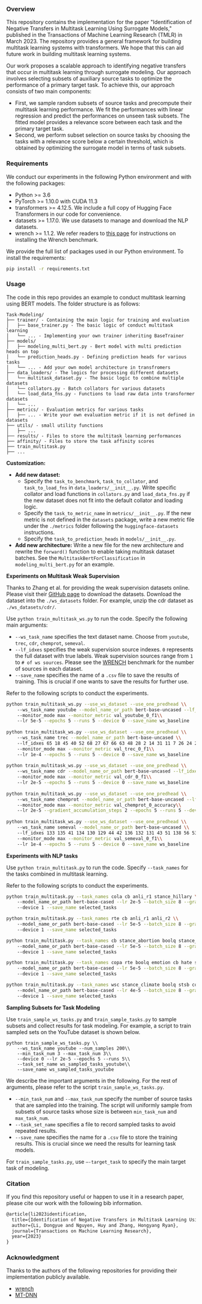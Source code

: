 ### **Overview**

This repository contains the implementation for the paper "Identification of Negative Transfers in Multitask Learning Using Surrogate Models," published in the Transactions of Machine Learning Research (TMLR) in March 2023. The repository provides a general framework for building multitask learning systems with transformers. We hope that this can aid future work in building multitask learning systems.

Our work proposes a scalable approach to identifying negative transfers that occur in multitask learning through surrogate modeling. Our approach involves selecting subsets of auxiliary source tasks to optimize the performance of a primary target task. To achieve this, our approach consists of two main components:

- First, we sample random subsets of source tasks and precompute their multitask learning performance. We fit the performances with linear regression and predict the performances on unseen task subsets. The fitted model provides a relevance score between each task and the primary target task.
- Second, we perform subset selection on source tasks by choosing the tasks with a relevance score below a certain threshold, which is obtained by optimizing the surrogate model in terms of task subsets.



### **Requirements**

We conduct our experiments in the following Python environment and with the following packages:

- Python >= 3.6
- PyTorch >= 1.10.0 with CUDA 11.3
- transformers >= 4.12.5. We include a full copy of Hugging Face Transformers in our code for convenience.
- datasets >= 1.17.0. We use datasets to manage and download the NLP datasets.
- wrench >= 1.1.2. We refer readers to [this page](https://github.com/JieyuZ2/wrench) for instructions on installing the Wrench benchmark.

We provide the full list of packages used in our Python environment. To install the requirements:

```bash
pip install -r requirements.txt
```

### **Usage**

The code in this repo provides an example to conduct multitask learning using BERT models. The folder structure is as follows:

```
Task-Modeling/
├── trainer/ - Containing the main logic for training and evaluation
│   ├── base_trainer.py - The basic logic of conduct multitask learning
│   └── ... - Implementing your own trainer inheriting BaseTrainer
├── models/ 
│   ├── modeling_multi_bert.py - Bert model with multi prediction heads on top
│   └── prediction_heads.py - Defining prediction heads for various tasks
│   └── ... - Add your own model architecture in transfromers 
├── data_loaders/ - The logics for processing different datasets
│   └── multitask_dataset.py - The basic logic to combine multiple datasets 
│   └── collators.py - Batch collators for various datasets
│   └── load_data_fns.py - Functions to load raw data into transformer datasets
│   └── ...
├── metrics/ - Evaluation metrics for various tasks
│   ├── ... - Write your own evaluation metric if it is not defined in datasets
├── utils/ - small utility functions
│   ├── ... 
├── results/ - Files to store the multitask learning performances
├── affinity/ - Files to store the task affinity scores
├── train_multitask.py 
├── ...
```

**Customization:**

- **Add new dataset:**
  - Specify the `task_to_benchmark`, `task_to_collator`, and `task_to_load_fns` in `data_loaders/__init__.py`. Write specific collator and load functions in `collators.py` and `load_data_fns.py` if the new dataset does not fit into the default collator and loading logic.
  - Specify the `task_to_metric_name` in `metrics/__init__.py`. If the new metric is not defined in the `datasets` package, write a new metric file under the `./metrics` folder following the `huggingface-datasets` instructions.
  - Specify the `task_to_prediction_heads` in `models/__init__.py`.
- **Add new architecture:** Write a new file for the new architecture and rewrite the `forward()` function to enable taking multitask dataset batches. See the `MultitaskBertForClassification` in `modeling_multi_bert.py` for an example.

**Experiments on Multitask Weak Supervision**

Thanks to Zhang et al. for providing the weak supervision datasets online. Please visit their [GitHub page](https://github.com/JieyuZ2/wrench) to download the datasets. Download the dataset into the `./ws_datasets` folder. For example, unzip the cdr dataset as `./ws_datasets/cdr/`.

Use `python train_multitask_ws.py` to run the code. Specify the following main arguments:

- `--ws_task_name` specifies the text dataset name. Choose from `youtube`, `trec`, `cdr`, `chemprot`, `semeval`.
- `--lf_idxes` specifies the weak supervision source indexes. `0` represents the full dataset with true labels. Weak supervision sources range from `1` to `# of ws sources`. Please see the [WRENCH](https://github.com/JieyuZ2/wrench) benchmark for the number of sources in each dataset.
- `--save_name` specifies the name of a `.csv` file to save the results of training. This is crucial if one wants to save the results for further use.

Refer to the following scripts to conduct the experiments.

```bash
python train_multitask_ws.py --use_ws_dataset --use_one_predhead \\
    --ws_task_name youtube --model_name_or_path bert-base-uncased --lf_idxes 6 2 5 7 4 3 \\
    --monitor_mode max --monitor_metric val_youtube_0_f1\\
    --lr 5e-5 --epochs 5 --runs 5 --device 0 --save_name ws_baseline
    
python train_multitask_ws.py --use_ws_dataset --use_one_predhead \\
    --ws_task_name trec --model_name_or_path bert-base-uncased \\
    --lf_idxes 65 18 45 40 52 68 27 67 66 63 48 28 2 14 31 11 7 26 24 20 64 54 8 9 53 3 23 22 16 50 57 19 43 46 35 62 10 15 41 49 37 1 47 33 6 34 56 30 60 21 4 17 44 55 13 59 58 39 32 25 29 51 61 38\\
    --monitor_mode max --monitor_metric val_trec_0_f1\\
    --lr 1e-4 --epochs 5 --runs 5 --device 0 --save_name ws_baseline
    
python train_multitask_ws.py --use_ws_dataset --use_one_predhead \\
    --ws_task_name cdr --model_name_or_path bert-base-uncased --lf_idxes 9 15 13 4 25 20 19 10 2 7 23 33 1 30 31 3 6 8 16 28 17 21 24 27 29 22 12 26 14 32 18\\
    --monitor_mode max --monitor_metric val_cdr_0_f1\\
    --lr 2e-5 --epochs 5 --runs 5 --device 0 --save_name ws_baseline
    
python train_multitask_ws.py --use_ws_dataset --use_one_predhead \\
    --ws_task_name chemprot --model_name_or_path bert-base-uncased --lf_idxes 14 17 16 4 6 13 23 12 8 20 1 5 3 19 21 25 7 10 15 2 \\
    --monitor_mode max --monitor_metric val_chemprot_0_accuracy\\
    --lr 2e-5 --gradient_accumulation_steps 2 --epochs 5 --runs 5 --device 0 --save_name ws_baseline
    
python train_multitask_ws.py --use_ws_dataset --use_one_predhead \\
    --ws_task_name semeval --model_name_or_path bert-base-uncased \\
    --lf_idxes 133 135 41 134 130 129 44 42 136 132 131 43 51 138 56 53 54 48 52 45 46 57 49 37 64 12 13 118 103 17 80 50 55 47 60 25 107 35 27 38 102 71 157 6 65 32 86 92 99 72 29 16 31 122 84 73 30 140 74 76 78 105 91 23 18 20 15 81 95 93 152 79 156 88 4 63 59 145 21 11 154 94 3 96 153 9 75 66 114 110 106 7 89 148 97 98 77 128 14 85 116 82 10 19 62 123 127 34 108 112 68 69 67 26 40 1 87 61 28 164 2 58 124 139 5 104 149 155 146 121 125 109 120 150 8 70 100 90 119 158 22 83 101 141 142 143 160 33 163 39 151 113 162 24 159 111 36 126 117\\
    --monitor_mode max --monitor_metric val_semeval_0_f1\\
    --lr 1e-4 --epochs 5 --runs 5 --device 0 --save_name ws_baseline
```

**Experiments with NLP tasks**

Use `python train_multitask.py` to run the code. Specify `--task_names` for the tasks combined in multitask learning.

Refer to the following scripts to conduct the experiments.

```bash
python train_multitask.py --task_names cola cb anli_r1 stance_hillary \\
    --model_name_or_path bert-base-cased --lr 2e-5 --batch_size 8 --gradient_accumulation_steps 4 \\
    --device 1 --save_name selected_tasks

python train_multitask.py --task_names rte cb anli_r1 anli_r2 \\
    --model_name_or_path bert-base-cased --lr 5e-5 --batch_size 8 --gradient_accumulation_steps 4\\
    --device 1 --save_name selected_tasks

python train_multitask.py --task_names cb stance_abortion boolq stance_atheism \\
    --model_name_or_path bert-base-cased --lr 5e-5 --batch_size 8 --gradient_accumulation_steps 4 \\
    --device 1 --save_name selected_tasks

python train_multitask.py --task_names copa rte boolq emotion cb hate stance_abortion stsb \\
    --model_name_or_path bert-base-cased --lr 5e-5 --batch_size 8 --gradient_accumulation_steps 4 \\
    --device 1 --save_name selected_tasks

python train_multitask.py --task_names wsc stance_climate boolq stsb cola stance_hillary stance_feminist irony\\
    --model_name_or_path bert-base-cased --lr 4e-5 --batch_size 8 --gradient_accumulation_steps 4 \\
    --device 1 --save_name selected_tasks
```

**Sampling Subsets for Task Modeling**

Use `train_sample_ws_tasks.py` and `train_sample_tasks.py` to sample subsets and collect results for task modeling. For example, a script to train sampled sets on the YouTube dataset is shown below.

```
python train_sample_ws_tasks.py \\
    --ws_task_name youtube --num_samples 200\\
    --min_task_num 3 --max_task_num 3\\
    --device 0 --lr 2e-5 --epochs 5 --runs 5\\
    --task_set_name ws_sampled_tasks_youtube\\
    --save_name ws_sampled_tasks_youtube
```

We describe the important arguments in the following. For the rest of arguments, please refer to the script `train_sample_ws_tasks.py`.

- `--min_task_num` and `--max_task_num` specify the number of source tasks that are sampled into the training. The script will uniformly sample from subsets of source tasks whose size is between `min_task_num` and `max_task_num`.
- `--task_set_name` specifies a file to record sampled tasks to avoid repeated results.
- `--save_name` specifies the name for a `.csv` file to store the training results. This is crucial since we need the results for learning task models.

For `train_sample_tasks.py`, use `—-target_task` to specify the main target task of modeling.

### Citation

If you find this repository useful or happen to use it in a research paper, please cite our work with the following bib information.

```latex
@article{li2023identification,
  title={Identification of Negative Transfers in Multitask Learning Using Surrogate Models},
  author={Li, Dongyue and Nguyen, Huy and Zhang, Hongyang Ryan},
  journal={Transactions on Machine Learning Research},
  year={2023}
}
```

### Acknowledgment

Thanks to the authors of the following repositories for providing their implementation publicly available.

- [wrench](https://github.com/JieyuZ2/wrench)
- [MT-DNN](https://github.com/namisan/mt-dnn)
